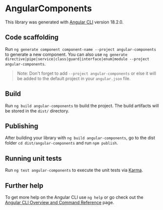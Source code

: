 # AngularComponents

This library was generated with [Angular CLI](https://github.com/angular/angular-cli) version 18.2.0.

## Code scaffolding

Run `ng generate component component-name --project angular-components` to generate a new component. You can also use `ng generate directive|pipe|service|class|guard|interface|enum|module --project angular-components`.
> Note: Don't forget to add `--project angular-components` or else it will be added to the default project in your `angular.json` file. 

## Build

Run `ng build angular-components` to build the project. The build artifacts will be stored in the `dist/` directory.

## Publishing

After building your library with `ng build angular-components`, go to the dist folder `cd dist/angular-components` and run `npm publish`.

## Running unit tests

Run `ng test angular-components` to execute the unit tests via [Karma](https://karma-runner.github.io).

## Further help

To get more help on the Angular CLI use `ng help` or go check out the [Angular CLI Overview and Command Reference](https://angular.dev/tools/cli) page.
